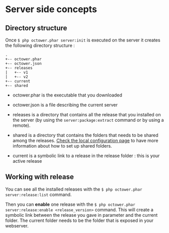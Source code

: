 # Server side concepts

## Directory structure

Once `$ php octower.phar server:init` is executed on the server it creates the following directory structure :

```
.
+-- octower.phar
+-- octower.json
+-- releases
|   +-- v1
|   +-- v2
+-- current
+-- shared
```

- octower.phar is the executable that you downloaded

- octower.json is a file describing the current server

- releases is a directory that contains all the release that you installed on the server (by using the `server:package:extract` command or by using a remote).

- shared is a directory that contains the folders that needs to be shared among the releases. [Check the local configuration page](/doc/03-local-configuration.md) to have more information about how to set up shared folders.

- current is a symbolic link to a release in the release folder : this is your active release

## Working with release

You can see all the installed releases with the `$ php octower.phar server:release:list` command. 

Then you can **enable** one release with the `$ php octower.phar server:release:enable <release_version>` command. This will create a symbolic link between the release you gave in parameter and the current folder. 
The current folder needs to be the folder that is exposed in your webserver.


